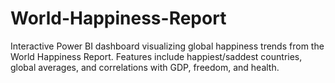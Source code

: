 # World-Happiness-Report
Interactive Power BI dashboard visualizing global happiness trends from the World Happiness Report. Features include happiest/saddest countries, global averages, and correlations with GDP, freedom, and health.
